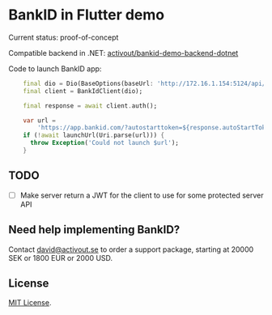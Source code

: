 # BankID in Flutter demo

Current status: proof-of-concept

Compatible backend in .NET: 
[activout/bankid-demo-backend-dotnet](https://github.com/activout/bankid-demo-backend-dotnet)

Code to launch BankID app:

```dart
    final dio = Dio(BaseOptions(baseUrl: 'http://172.16.1.154:5124/api/'));
    final client = BankIdClient(dio);

    final response = await client.auth();

    var url =
        'https://app.bankid.com/?autostarttoken=${response.autoStartToken}&redirect=null';
    if (!await launchUrl(Uri.parse(url))) {
      throw Exception('Could not launch $url');
    }
```


## TODO

- [ ] Make server return a JWT for the client to use for some protected server API


## Need help implementing BankID?

Contact [david@activout.se](mailto:david@activout.se) to order a support package, starting at 20000 SEK or 1800 EUR or 2000 USD.

## License

[MIT License](LICENSE).

